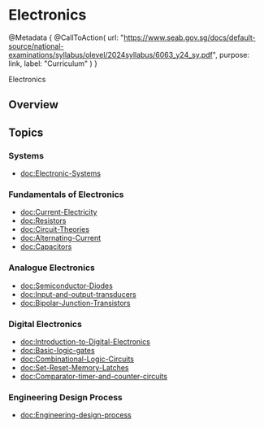 # Electronics

@Metadata {
    @CallToAction(
        url: "https://www.seab.gov.sg/docs/default-source/national-examinations/syllabus/olevel/2024syllabus/6063_y24_sy.pdf",
        purpose: link,
        label: "Curriculum"
    )
}

Electronics

## Overview

## Topics
### Systems
- <doc:Electronic-Systems>

### Fundamentals of Electronics
- <doc:Current-Electricity>
- <doc:Resistors>
- <doc:Circuit-Theories>
- <doc:Alternating-Current>
- <doc:Capacitors>

### Analogue Electronics
- <doc:Semiconductor-Diodes>
- <doc:Input-and-output-transducers>
- <doc:Bipolar-Junction-Transistors>

### Digital Electronics
- <doc:Introduction-to-Digital-Electronics>
- <doc:Basic-logic-gates>
- <doc:Combinational-Logic-Circuits>
- <doc:Set-Reset-Memory-Latches>
- <doc:Comparator-timer-and-counter-circuits>

### Engineering Design Process
- <doc:Engineering-design-process>